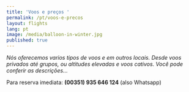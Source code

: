 ```yaml
---
title: 'Voos e preços '
permalink: /pt/voos-e-precos
layout: flights
lang: pt
image: /media/balloon-in-winter.jpg
published: true
---
```

_Nós oferecemos varios tipos de voos e em outros locais. Desde voos privados até grupos, ou altitudes elevadas e voos cativos.
Você pode conferir as descrições…_

Para reserva imediata: **(00351) 935 646 124**  (also Whatsapp)
